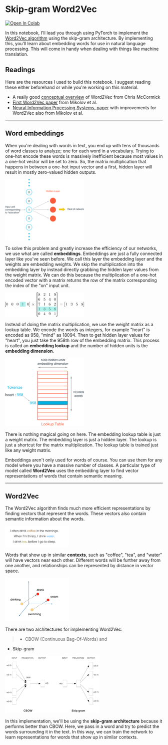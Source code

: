 # Skip-gram Word2Vec

[![Open In Colab](https://colab.research.google.com/assets/colab-badge.svg)](https://colab.research.google.com/drive/1fCasLme2X2MYec600yfIn7R1Oq-31SbO?authuser=1#scrollTo=ejl-98Iv8QLF)


In this notebook, I'll lead you through using PyTorch to implement the [Word2Vec algorithm](https://en.wikipedia.org/wiki/Word2vec) using the skip-gram architecture. By implementing this, you'll learn about embedding words for use in natural language processing. This will come in handy when dealing with things like machine translation.

## Readings

Here are the resources I used to build this notebook. I suggest reading these either beforehand or while you're working on this material.

* A really good [conceptual overview](http://mccormickml.com/2016/04/19/word2vec-tutorial-the-skip-gram-model/) of Word2Vec from Chris McCormick 
* [First Word2Vec paper](https://arxiv.org/pdf/1301.3781.pdf) from Mikolov et al.
* [Neural Information Processing Systems, paper](http://papers.nips.cc/paper/5021-distributed-representations-of-words-and-phrases-and-their-compositionality.pdf) with improvements for Word2Vec also from Mikolov et al.

---
## Word embeddings

When you're dealing with words in text, you end up with tens of thousands of word classes to analyze; one for each word in a vocabulary. Trying to one-hot encode these words is massively inefficient because most values in a one-hot vector will be set to zero. So, the matrix multiplication that happens in between a one-hot input vector and a first, hidden layer will result in mostly zero-valued hidden outputs.

<img src='assets/one_hot_encoding.png' width=50%>

To solve this problem and greatly increase the efficiency of our networks, we use what are called **embeddings**. Embeddings are just a fully connected layer like you've seen before. We call this layer the embedding layer and the weights are embedding weights. We skip the multiplication into the embedding layer by instead directly grabbing the hidden layer values from the weight matrix. We can do this because the multiplication of a one-hot encoded vector with a matrix returns the row of the matrix corresponding the index of the "on" input unit.

<img src='assets/lookup_matrix.png' width=50%>

Instead of doing the matrix multiplication, we use the weight matrix as a lookup table. We encode the words as integers, for example "heart" is encoded as 958, "mind" as 18094. Then to get hidden layer values for "heart", you just take the 958th row of the embedding matrix. This process is called an **embedding lookup** and the number of hidden units is the **embedding dimension**.

<img src='assets/tokenize_lookup.png' width=50%>
 
There is nothing magical going on here. The embedding lookup table is just a weight matrix. The embedding layer is just a hidden layer. The lookup is just a shortcut for the matrix multiplication. The lookup table is trained just like any weight matrix.

Embeddings aren't only used for words of course. You can use them for any model where you have a massive number of classes. A particular type of model called **Word2Vec** uses the embedding layer to find vector representations of words that contain semantic meaning.


---
## Word2Vec

The Word2Vec algorithm finds much more efficient representations by finding vectors that represent the words. These vectors also contain semantic information about the words.

<img src="assets/context_drink.png" width=40%>

Words that show up in similar **contexts**, such as "coffee", "tea", and "water" will have vectors near each other. Different words will be further away from one another, and relationships can be represented by distance in vector space.

<img src="assets/vector_distance.png" width=40%>


There are two architectures for implementing Word2Vec:
>* CBOW (Continuous Bag-Of-Words) and 
* Skip-gram

<img src="assets/word2vec_architectures.png" width=60%>

In this implementation, we'll be using the **skip-gram architecture** because it performs better than CBOW. Here, we pass in a word and try to predict the words surrounding it in the text. In this way, we can train the network to learn representations for words that show up in similar contexts.